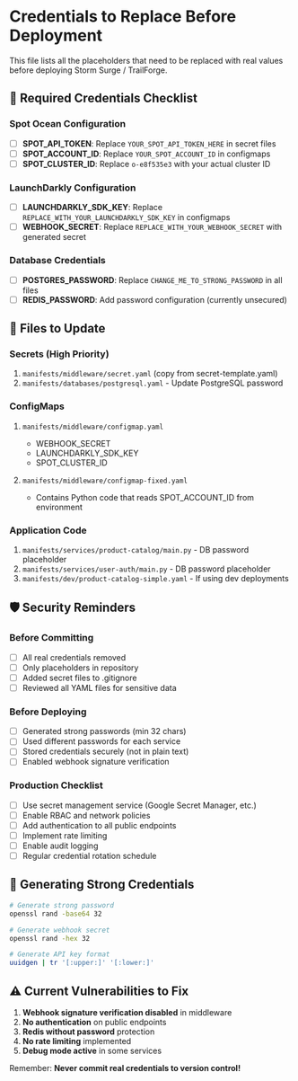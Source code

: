 # Credentials to Replace Before Deployment

This file lists all the placeholders that need to be replaced with real values before deploying Storm Surge / TrailForge.

## 🔑 Required Credentials Checklist

### Spot Ocean Configuration
- [ ] **SPOT_API_TOKEN**: Replace `YOUR_SPOT_API_TOKEN_HERE` in secret files
- [ ] **SPOT_ACCOUNT_ID**: Replace `YOUR_SPOT_ACCOUNT_ID` in configmaps
- [ ] **SPOT_CLUSTER_ID**: Replace `o-e8f535e3` with your actual cluster ID

### LaunchDarkly Configuration  
- [ ] **LAUNCHDARKLY_SDK_KEY**: Replace `REPLACE_WITH_YOUR_LAUNCHDARKLY_SDK_KEY` in configmaps
- [ ] **WEBHOOK_SECRET**: Replace `REPLACE_WITH_YOUR_WEBHOOK_SECRET` with generated secret

### Database Credentials
- [ ] **POSTGRES_PASSWORD**: Replace `CHANGE_ME_TO_STRONG_PASSWORD` in all files
- [ ] **REDIS_PASSWORD**: Add password configuration (currently unsecured)

## 📍 Files to Update

### Secrets (High Priority)
1. `manifests/middleware/secret.yaml` (copy from secret-template.yaml)
2. `manifests/databases/postgresql.yaml` - Update PostgreSQL password

### ConfigMaps
1. `manifests/middleware/configmap.yaml`
   - WEBHOOK_SECRET
   - LAUNCHDARKLY_SDK_KEY
   - SPOT_CLUSTER_ID

2. `manifests/middleware/configmap-fixed.yaml`
   - Contains Python code that reads SPOT_ACCOUNT_ID from environment

### Application Code
1. `manifests/services/product-catalog/main.py` - DB password placeholder
2. `manifests/services/user-auth/main.py` - DB password placeholder
3. `manifests/dev/product-catalog-simple.yaml` - If using dev deployments

## 🛡️ Security Reminders

### Before Committing
- [ ] All real credentials removed
- [ ] Only placeholders in repository
- [ ] Added secret files to .gitignore
- [ ] Reviewed all YAML files for sensitive data

### Before Deploying
- [ ] Generated strong passwords (min 32 chars)
- [ ] Used different passwords for each service
- [ ] Stored credentials securely (not in plain text)
- [ ] Enabled webhook signature verification

### Production Checklist
- [ ] Use secret management service (Google Secret Manager, etc.)
- [ ] Enable RBAC and network policies
- [ ] Add authentication to all public endpoints
- [ ] Implement rate limiting
- [ ] Enable audit logging
- [ ] Regular credential rotation schedule

## 🔐 Generating Strong Credentials

```bash
# Generate strong password
openssl rand -base64 32

# Generate webhook secret
openssl rand -hex 32

# Generate API key format
uuidgen | tr '[:upper:]' '[:lower:]'
```

## ⚠️ Current Vulnerabilities to Fix

1. **Webhook signature verification disabled** in middleware
2. **No authentication** on public endpoints
3. **Redis without password** protection
4. **No rate limiting** implemented
5. **Debug mode active** in some services

Remember: **Never commit real credentials to version control!**
